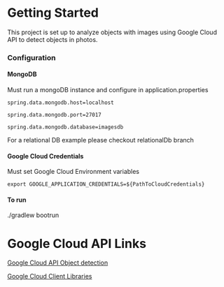 # Getting Started
This project is set up to analyze objects with images using Google Cloud API to detect objects in photos.

### Configuration

#### MongoDB

Must run a mongoDB instance and configure in application.properties

`spring.data.mongodb.host=localhost`

 `spring.data.mongodb.port=27017`

 `spring.data.mongodb.database=imagesdb`
 
 For a relational DB example please checkout relationalDb branch
 
#### Google Cloud Credentials 
Must set Google Cloud Environment variables

`export GOOGLE_APPLICATION_CREDENTIALS=${PathToCloudCredentials}`

#### To run 

./gradlew bootrun

# Google Cloud API Links
[Google Cloud API Object detection](https://cloud.google.com/vision/docs/object-localizer?apix_params=%7B%22resource%22%3A%7B%22requests%22%3A%5B%7B%22features%22%3A%5B%7B%22maxResults%22%3A10%2C%22type%22%3A%22OBJECT_LOCALIZATION%22%7D%5D%2C%22image%22%3A%7B%22source%22%3A%7B%22imageUri%22%3A%22https%3A%2F%2Fcloud.google.com%2Fvision%2Fdocs%2Fimages%2Fbicycle_example.png%22%7D%7D%7D%5D%7D%7D#vision_localize_objects_gcs-java)

[Google Cloud Client Libraries](https://developers.google.com/analytics/devguides/config/admin/v1/quickstart-client-libraries)

